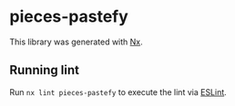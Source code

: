 # pieces-pastefy

This library was generated with [Nx](https://nx.dev).

## Running lint

Run `nx lint pieces-pastefy` to execute the lint via [ESLint](https://eslint.org/).
